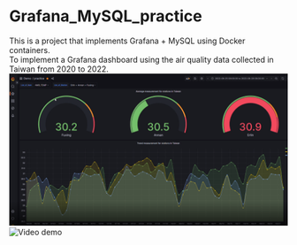 # Grafana_MySQL_practice
This is a project that implements Grafana + MySQL using Docker containers.  
To implement a Grafana dashboard using the air quality data collected in Taiwan from 2020 to 2022.  
![Air Quality Dashboard](<img.png>)  
![Video demo](https://youtu.be/XZwpbxcQ-7g)
